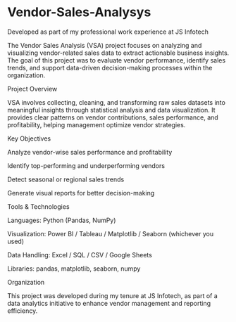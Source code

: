 # Vendor-Sales-Analysys
Developed as part of my professional work experience at JS Infotech

The Vendor Sales Analysis (VSA) project focuses on analyzing and visualizing vendor-related sales data to extract actionable business insights. The goal of this project was to evaluate vendor performance, identify sales trends, and support data-driven decision-making processes within the organization.

Project Overview

VSA involves collecting, cleaning, and transforming raw sales datasets into meaningful insights through statistical analysis and data visualization. It provides clear patterns on vendor contributions, sales performance, and profitability, helping management optimize vendor strategies.

Key Objectives

Analyze vendor-wise sales performance and profitability

Identify top-performing and underperforming vendors

Detect seasonal or regional sales trends

Generate visual reports for better decision-making

Tools & Technologies

Languages: Python (Pandas, NumPy)

Visualization: Power BI / Tableau / Matplotlib / Seaborn (whichever you used)

Data Handling: Excel / SQL / CSV / Google Sheets

Libraries: pandas, matplotlib, seaborn, numpy

Organization

This project was developed during my tenure at JS Infotech, as part of a data analytics initiative to enhance vendor management and reporting efficiency.
